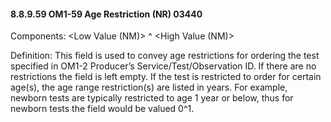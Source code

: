 #### 8.8.9.59 OM1-59 Age Restriction (NR) 03440

Components: &lt;Low Value (NM)> ^ &lt;High Value (NM)>

Definition: This field is used to convey age restrictions for ordering the test specified in OM1-2 Producer’s Service/Test/Observation ID. If there are no restrictions the field is left empty. If the test is restricted to order for certain age(s), the age range restriction(s) are listed in years. For example, newborn tests are typically restricted to age 1 year or below, thus for newborn tests the field would be valued 0^1.
